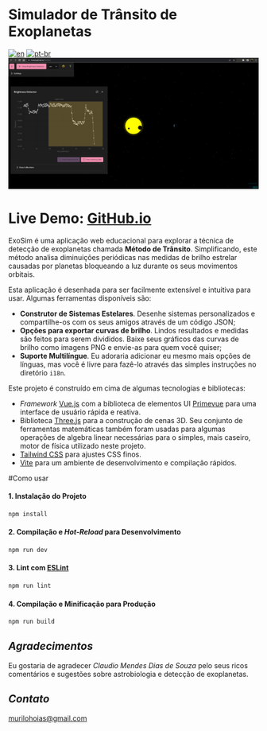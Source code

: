 # Simulador de Trânsito de Exoplanetas

[![en](https://img.shields.io/badge/lang-en-red.svg)](https://github.com/hoiast/ExoSim/blob/main/README.md)
[![pt-br](https://img.shields.io/badge/lang-pt--br-green.svg)](https://github.com/hoiast/ExoSim/blob/main/README.pt-br.md)
![](/liveDemoReadMe_1920x1006.jpeg)

# Live Demo: [GitHub.io](https://hoiast.github.io/ExoSim/) 

ExoSim é uma aplicação web educacional para explorar a técnica de detecção de exoplanetas chamada **Método de Trânsito**. Simplificando, este método analisa diminuições periódicas nas medidas de brilho estrelar causadas por planetas bloqueando a luz durante os seus movimentos orbitais.

Esta aplicação é desenhada para ser facilmente extensível e intuitiva para usar. Algumas ferramentas disponíveis são:

- **Construtor de Sistemas Estelares**. Desenhe sistemas personalizados e compartilhe-os com os seus amigos através de um código JSON;
- **Opções para exportar curvas de brilho**. Lindos resultados e medidas são feitos para serem divididos. Baixe seus gráficos das curvas de brilho como imagens PNG e envie-as para quem você quiser;
- **Suporte Multilíngue**. Eu adoraria adicionar eu mesmo mais opções de línguas, mas você é livre para fazê-lo através das simples instruções no diretório `i18n`.

Este projeto é construído em cima de algumas tecnologias e bibliotecas:

- _Framework_ [Vue.js](https://vuejs.org/) com a biblioteca de elementos UI [Primevue](https://primefaces.org/primevue/) para uma interface de usuário rápida e reativa.
- Biblioteca [Three.js](https://threejs.org/) para a construção de cenas 3D. Seu conjunto de ferramentas matemáticas também foram usadas para algumas operações de algebra linear necessárias para o simples, mais caseiro, motor de física utilizado neste projeto.
- [Tailwind CSS](https://tailwindcss.com/) para ajustes CSS finos.
- [Vite](https://vitejs.dev/) para um ambiente de desenvolvimento e compilação rápidos.

#Como usar

#### 1. Instalação do Projeto

```sh
npm install
```

#### 2. Compilação e _Hot-Reload_ para Desenvolvimento

```sh
npm run dev
```

#### 3. Lint com [ESLint](https://eslint.org/)

```sh
npm run lint
```

#### 4. Compilação e Minificação para Produção

```sh
npm run build
```

## _Agradecimentos_

Eu gostaria de agradecer _Claudio Mendes Dias de Souza_ pelo seus ricos comentários e sugestões sobre astrobiologia e detecção de exoplanetas.

## _Contato_

murilohoias@gmail.com
